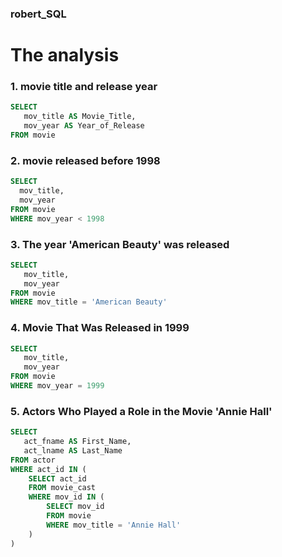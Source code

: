 ### robert_SQL

# The analysis
### 1. movie title and release year
```sql
SELECT
   mov_title AS Movie_Title,
   mov_year AS Year_of_Release
FROM movie
```

### 2. movie released before 1998
```sql
SELECT
  mov_title,
  mov_year
FROM movie
WHERE mov_year < 1998
```

### 3. The year 'American Beauty' was released
```sql
SELECT
   mov_title,
   mov_year
FROM movie
WHERE mov_title = 'American Beauty'
```

### 4. Movie That Was Released in 1999
```sql
SELECT
   mov_title,
   mov_year
FROM movie
WHERE mov_year = 1999
```

### 5. Actors Who Played a Role in the Movie 'Annie Hall'
```sql
SELECT
   act_fname AS First_Name,
   act_lname AS Last_Name
FROM actor
WHERE act_id IN (
    SELECT act_id
    FROM movie_cast
    WHERE mov_id IN (
        SELECT mov_id
        FROM movie
        WHERE mov_title = 'Annie Hall'
    )
)
```


